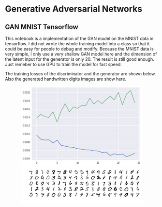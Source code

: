 # Generative Adversarial Networks

## GAN MNIST Tensorflow

This notebook is a implementation of the GAN model on the MNIST data in tensorflow. I did not wrote the whole training model into a class so that it could be easy for people to debug and modify. Because the MNIST data is very simple, I only use a very shallow GAN model here and the dimension of the latent input for the generator is only 20. The result is still good enough. Just remeber to use GPU to train the model for fast speed.

The training losses of the discriminator and the generator are shown below. Also the generated handwritten digits images are show here.

<div align="center">
        <img src="https://github.com/nji3/Deep_Learning_Study_Tutorial/blob/master/Generative%20Adversarial%20Network/readme_images/gan_mnist_loss.png" width="400px"</img>
        <img src="https://github.com/nji3/Deep_Learning_Study_Tutorial/blob/master/Generative%20Adversarial%20Network/readme_images/gan_mnist.png" width="400px"</img>
</div>
